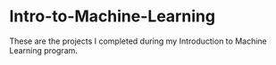 # Intro-to-Machine-Learning
These are the projects I completed during my Introduction to Machine Learning program.
